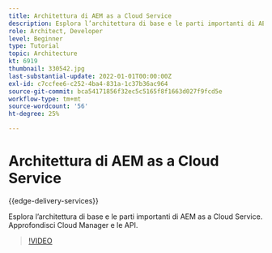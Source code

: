 ```yaml
---
title: Architettura di AEM as a Cloud Service
description: Esplora l’architettura di base e le parti importanti di AEM as a Cloud Service. Approfondisci Cloud Manager e le API.
role: Architect, Developer
level: Beginner
type: Tutorial
topic: Architecture
kt: 6919
thumbnail: 330542.jpg
last-substantial-update: 2022-01-01T00:00:00Z
exl-id: c7ccfee6-c252-4ba4-831a-1c37b36ac964
source-git-commit: bca54171856f32ec5c5165f8f1663d027f9fcd5e
workflow-type: tm+mt
source-wordcount: '56'
ht-degree: 25%

---
```


# Architettura di AEM as a Cloud Service

{{edge-delivery-services}}

Esplora l’architettura di base e le parti importanti di AEM as a Cloud Service. Approfondisci Cloud Manager e le API.

>[!VIDEO](https://video.tv.adobe.com/v/330542?quality=12&learn=on)

